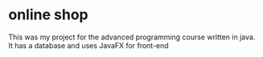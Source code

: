 # online shop

This was my project for the advanced programming course written in java. \
It has a database and uses JavaFX for front-end
